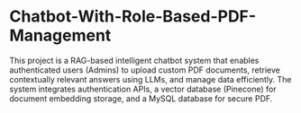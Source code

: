 # Chatbot-With-Role-Based-PDF-Management
This project is a RAG-based intelligent chatbot system that enables authenticated users (Admins) to upload custom PDF documents, retrieve contextually relevant answers using LLMs, and manage data efficiently. The system integrates authentication APIs, a vector database (Pinecone) for document embedding storage, and a MySQL database for secure PDF.
